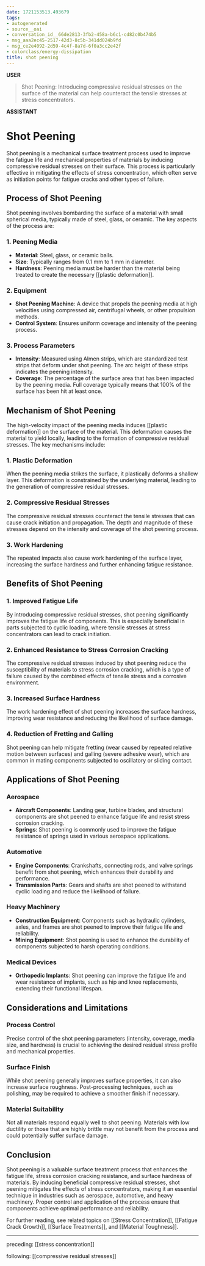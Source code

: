 ```yaml
---
date: 1721153513.493679
tags:
- autogenerated
- source__oai
- conversation_id__66de2813-3fb2-458a-b6c1-cd82c0b474b5
- msg_aaa2ec45-2517-42d3-8c5b-341dd024b9fd
- msg_ce2e4092-2d59-4c4f-8a7d-6f0a3cc2e42f
- colorclass/energy-dissipation
title: shot peening
---
```


**USER**

>Shot Peening: Introducing compressive residual stresses on the surface of the material can help counteract the tensile stresses at stress concentrators.


**ASSISTANT**

# Shot Peening

Shot peening is a mechanical surface treatment process used to improve the fatigue life and mechanical properties of materials by inducing compressive residual stresses on their surface. This process is particularly effective in mitigating the effects of stress concentration, which often serve as initiation points for fatigue cracks and other types of failure.

## Process of Shot Peening

Shot peening involves bombarding the surface of a material with small spherical media, typically made of steel, glass, or ceramic. The key aspects of the process are:

### 1. Peening Media

- **Material**: Steel, glass, or ceramic balls.
- **Size**: Typically ranges from 0.1 mm to 1 mm in diameter.
- **Hardness**: Peening media must be harder than the material being treated to create the necessary [[plastic deformation]].

### 2. Equipment

- **Shot Peening Machine**: A device that propels the peening media at high velocities using compressed air, centrifugal wheels, or other propulsion methods.
- **Control System**: Ensures uniform coverage and intensity of the peening process.

### 3. Process Parameters

- **Intensity**: Measured using Almen strips, which are standardized test strips that deform under shot peening. The arc height of these strips indicates the peening intensity.
- **Coverage**: The percentage of the surface area that has been impacted by the peening media. Full coverage typically means that 100% of the surface has been hit at least once.

## Mechanism of Shot Peening

The high-velocity impact of the peening media induces [[plastic deformation]] on the surface of the material. This deformation causes the material to yield locally, leading to the formation of compressive residual stresses. The key mechanisms include:

### 1. Plastic Deformation

When the peening media strikes the surface, it plastically deforms a shallow layer. This deformation is constrained by the underlying material, leading to the generation of compressive residual stresses.

### 2. Compressive Residual Stresses

The compressive residual stresses counteract the tensile stresses that can cause crack initiation and propagation. The depth and magnitude of these stresses depend on the intensity and coverage of the shot peening process.

### 3. Work Hardening

The repeated impacts also cause work hardening of the surface layer, increasing the surface hardness and further enhancing fatigue resistance.

## Benefits of Shot Peening

### 1. Improved Fatigue Life

By introducing compressive residual stresses, shot peening significantly improves the fatigue life of components. This is especially beneficial in parts subjected to cyclic loading, where tensile stresses at stress concentrators can lead to crack initiation.

### 2. Enhanced Resistance to Stress Corrosion Cracking

The compressive residual stresses induced by shot peening reduce the susceptibility of materials to stress corrosion cracking, which is a type of failure caused by the combined effects of tensile stress and a corrosive environment.

### 3. Increased Surface Hardness

The work hardening effect of shot peening increases the surface hardness, improving wear resistance and reducing the likelihood of surface damage.

### 4. Reduction of Fretting and Galling

Shot peening can help mitigate fretting (wear caused by repeated relative motion between surfaces) and galling (severe adhesive wear), which are common in mating components subjected to oscillatory or sliding contact.

## Applications of Shot Peening

### Aerospace

- **Aircraft Components**: Landing gear, turbine blades, and structural components are shot peened to enhance fatigue life and resist stress corrosion cracking.
- **Springs**: Shot peening is commonly used to improve the fatigue resistance of springs used in various aerospace applications.

### Automotive

- **Engine Components**: Crankshafts, connecting rods, and valve springs benefit from shot peening, which enhances their durability and performance.
- **Transmission Parts**: Gears and shafts are shot peened to withstand cyclic loading and reduce the likelihood of failure.

### Heavy Machinery

- **Construction Equipment**: Components such as hydraulic cylinders, axles, and frames are shot peened to improve their fatigue life and reliability.
- **Mining Equipment**: Shot peening is used to enhance the durability of components subjected to harsh operating conditions.

### Medical Devices

- **Orthopedic Implants**: Shot peening can improve the fatigue life and wear resistance of implants, such as hip and knee replacements, extending their functional lifespan.

## Considerations and Limitations

### Process Control

Precise control of the shot peening parameters (intensity, coverage, media size, and hardness) is crucial to achieving the desired residual stress profile and mechanical properties.

### Surface Finish

While shot peening generally improves surface properties, it can also increase surface roughness. Post-processing techniques, such as polishing, may be required to achieve a smoother finish if necessary.

### Material Suitability

Not all materials respond equally well to shot peening. Materials with low ductility or those that are highly brittle may not benefit from the process and could potentially suffer surface damage.

## Conclusion

Shot peening is a valuable surface treatment process that enhances the fatigue life, stress corrosion cracking resistance, and surface hardness of materials. By inducing beneficial compressive residual stresses, shot peening mitigates the effects of stress concentrators, making it an essential technique in industries such as aerospace, automotive, and heavy machinery. Proper control and application of the process ensure that components achieve optimal performance and reliability.

For further reading, see related topics on [[Stress Concentration]], [[Fatigue Crack Growth]], [[Surface Treatments]], and [[Material Toughness]].


---

preceding: [[stress concentration]]  


following: [[compressive residual stresses]]